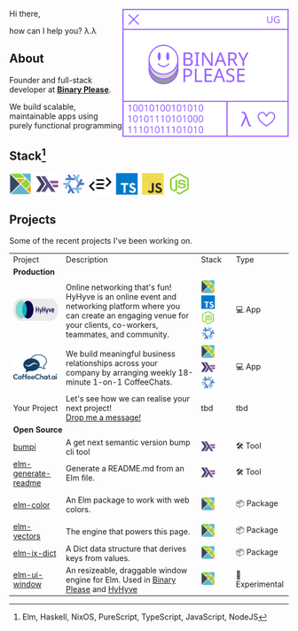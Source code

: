 <a href="https://binaryplease.com/"><img src="images/Header.svg" width="300" align="right"></img></a>

Hi there,

how can I help you? λ.λ

## About

Founder and full-stack developer at [**Binary Please**](https://binaryplease.com/).

We build scalable, maintainable apps using purely functional programming

## Stack[^1]

<p>
<img title="Elm" alt="elm-logo" src="https://raw.githubusercontent.com/devicons/devicon/master/icons/elm/elm-original.svg" width="40">
&nbsp;<img title="Haskell" alt="haskell-logo" src="https://raw.githubusercontent.com/devicons/devicon/master/icons/haskell/haskell-original.svg" width="40">
&nbsp;<img title="NixOS" alt="nixos-logo" src="https://raw.githubusercontent.com/devicons/devicon/master/icons/nixos/nixos-original.svg" width="40">
&nbsp;<picture><source media="(prefers-color-scheme: light)" srcset="images/ps-original.svg"><source media="(prefers-color-scheme: dark)" srcset="images/ps-original-light.svg"><img title="PureScript" alt="purescript-logo" src="images/ps-original.svg" width="40"></picture>
&nbsp;<img title="TypeScript" alt="typescript-logo" src="https://raw.githubusercontent.com/devicons/devicon/master/icons/typescript/typescript-original.svg" width="40">
&nbsp;<img title="JavaScript" alt="javascript-logo" src="https://raw.githubusercontent.com/devicons/devicon/master/icons/javascript/javascript-original.svg" width="40">
&nbsp;<img title="NodeJS" alt="nodejs-logo" src="https://raw.githubusercontent.com/devicons/devicon/master/icons/nodejs/nodejs-original.svg" width="40">
</p>

## Projects

Some of the recent projects I've been working on.

<table>
    <tr>
        <td>Project</td>
        <td>Description</td>
        <td>Stack</td>
        <td>Type</td>
    </tr>
    <tr>
        <td colspan="4"><b>Production</b></td>
    </tr>
     <tr>
        <td>
          <a href="https://hyhyve.com">
           <img src="images/hyhyve.svg" height="40px">
          </a>
        </td>
        <td>
          Online networking that's fun!<br/>
          HyHyve is an online event and networking platform where you can create an engaging venue for your clients, co-workers, teammates, and community.
        </td>
        <td>
          <img title="Elm" alt="elm-logo" src="https://raw.githubusercontent.com/devicons/devicon/master/icons/elm/elm-original.svg" width="25">
          <img title="TypeScript" alt="typescript-logo" src="https://raw.githubusercontent.com/devicons/devicon/master/icons/typescript/typescript-original.svg" width="25">
          <img title="NodeJS" alt="nodejs-logo" src="https://raw.githubusercontent.com/devicons/devicon/master/icons/nodejs/nodejs-original.svg" width="25">
          <img title="NixOS" alt="nixos-logo" src="https://raw.githubusercontent.com/devicons/devicon/master/icons/nixos/nixos-original.svg" width="25">
        </td>
        <td>💻 App</td>
    </tr>
    <tr></tr>
    <tr>
        <td>
          <a href="https://coffeechat.ai">
          <picture>
            <source media="(prefers-color-scheme: light)" srcset="images/coffee_chat_ai_logo_full_dark.07f5b22.svg">
            <source media="(prefers-color-scheme: dark)" srcset="images/coffee_chat_ai_logo_full_light.30d9e27.svg">
            <img src="images/coffee_chat_ai_logo_full_dark.07f5b22.svg" height="45px">
          </picture>
          </a>
        </td>
        <td>We build meaningful business relationships across your company by arranging weekly 18-minute 1-on-1 CoffeeChats.</td>
        <td>
          <img title="Elm" alt="elm-logo" src="https://raw.githubusercontent.com/devicons/devicon/master/icons/elm/elm-original.svg" width="25">
          <img title="Haskell" alt="haskell-logo" src="https://raw.githubusercontent.com/devicons/devicon/master/icons/haskell/haskell-original.svg" width="25">
          <img title="NixOS" alt="nixos-logo" src="https://raw.githubusercontent.com/devicons/devicon/master/icons/nixos/nixos-original.svg" width="25">
        </td>
        <td>💻 App</td>
    </tr>
    <tr></tr>
    <tr>
      <td>Your Project</td>
      <td>Let's see how we can realise your next project!</br>
        <a href="https://www.linkedin.com/in/enricoscherlies/">
          Drop me a message!
        </a>
      </td>
      <td>tbd</td>
      <td>tbd</td>
    </tr>
    </tr>
       <tr>
        <td colspan="4" ><b>Open Source</b></td>
    </tr>
    <tr>
        <td><a href="https://github.com/escherlies/bumpi">bumpi</a></td>
        <td>A get next semantic version bump cli tool</td>
        <td>
          <img title="Haskell" alt="haskell-logo" src="https://raw.githubusercontent.com/devicons/devicon/master/icons/haskell/haskell-original.svg" width="25">
        </td>
        <td>🛠️ Tool</td>
    </tr>
    <tr></tr>
    <tr>
        <td><a href="https://github.com/escherlies/elm-generate-readme">elm-generate-readme</a></td>
        <td>Generate a README.md from an Elm file.</td>
        <td>
          <img title="Haskell" alt="haskell-logo" src="https://raw.githubusercontent.com/devicons/devicon/master/icons/haskell/haskell-original.svg" width="25">
        </td>
        <td>🛠️ Tool</td>
    </tr>
    <tr></tr>
    <tr>
        <td><a href="https://package.elm-lang.org/packages/escherlies/elm-color/latest/">elm-color</a></td>
        <td>An Elm package to work with web colors.</td>
        <td>
          <img title="Elm" alt="elm-logo" src="https://raw.githubusercontent.com/devicons/devicon/master/icons/elm/elm-original.svg" width="25">
        </td>
        <td><p>📦 Package</p></td>
    </tr>
    <tr></tr>
    <tr>
        <td><a href="https://package.elm-lang.org/packages/escherlies/elm-vectors/latest/">elm-vectors</a></td>
        <td>The engine that powers this page.</td>
        <td>
          <img title="Elm" alt="elm-logo" src="https://raw.githubusercontent.com/devicons/devicon/master/icons/elm/elm-original.svg" width="25">
        </td>
        <td>📦 Package</td>
    </tr>
    <tr></tr>
    <tr>
        <td><a href="https://package.elm-lang.org/packages/escherlies/elm-ix-dict/latest/">elm-ix-dict</a></td>
        <td>A Dict data structure that derives keys from values.</td>
        <td>
          <img title="Elm" alt="elm-logo" src="https://raw.githubusercontent.com/devicons/devicon/master/icons/elm/elm-original.svg" width="25">
        </td>
        <td>📦 Package</td>
    </tr>
    <tr></tr>
    <tr>
        <td><a href="https://github.com/escherlies/elm-ui-window">elm-ui-window</a></td>
        <td>An resizeable, draggable window engine for Elm. Used in <a href="https://binaryplease.com/">Binary Please</a> and <a href="https://hyhyve.com">HyHyve</a></td>
        <td>
          <img title="Elm" alt="elm-logo" src="https://raw.githubusercontent.com/devicons/devicon/master/icons/elm/elm-original.svg" width="25">
        </td>
        <td>🧪 Experimental</td>
    </tr>
</table>

[hyhyve]: https://www.hyhyve.com/
[chai]: https://coffeechat.ai


[^1]: Elm, Haskell, NixOS, PureScript, TypeScript, JavaScript, NodeJS